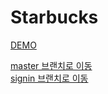 # Starbucks

[DEMO](https://lucid-davinci-b60b4e.netlify.app)

[master 브랜치로 이동](https://github.com/Jenny-LSS/starbucks/tree/master)  
[signin 브랜치로 이동](https://github.com/Jenny-LSS/starbucks/tree/signin)
